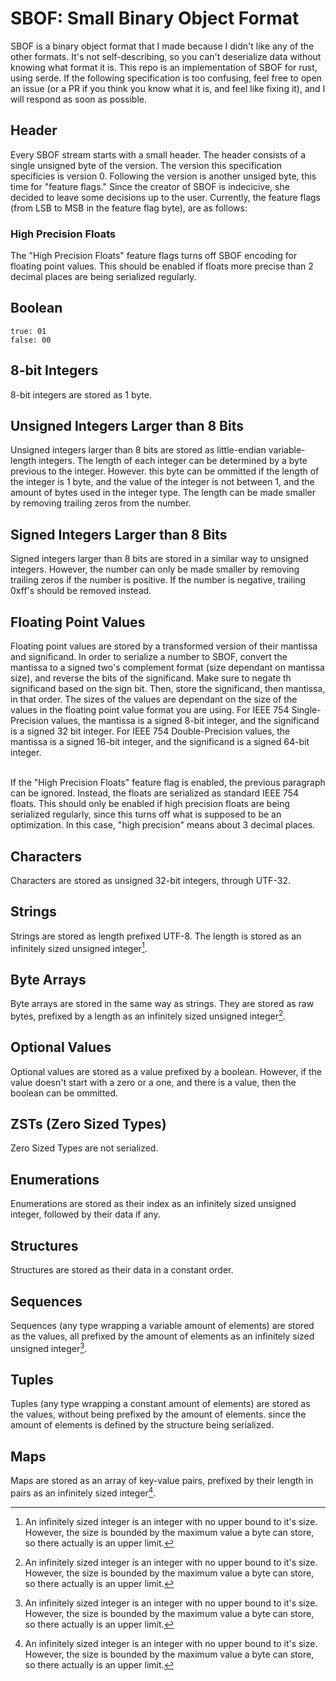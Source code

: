 # SBOF: Small Binary Object Format
SBOF is a binary object format that I made because I didn't like any of the other formats. It's not self-describing, so you can't deserialize data without knowing what format it is. This repo is an implementation of SBOF for rust, using serde. If the following specification is too confusing, feel free to open an issue (or a PR if you think you know what it is, and feel like fixing it), and I will respond as soon as possible.

## Header
Every SBOF stream starts with a small header. The header consists of a single unsigned byte of the version. The version this specification specificies is version 0. Following the version is another unsiged byte, this time for "feature flags." Since the creator of SBOF is indecicive, she decided to leave some decisions up to the user. Currently, the feature flags (from LSB to MSB in the feature flag byte), are as follows:
### High Precision Floats
The "High Precision Floats" feature flags turns off SBOF encoding for floating point values. This should be enabled if floats more precise than 2 decimal places are being serialized regularly.


## Boolean
`true: 01`<br>
`false: 00`

## 8-bit Integers
8-bit integers are stored as 1 byte.

## Unsigned Integers Larger than 8 Bits
Unsigned integers larger than 8 bits are stored as little-endian variable-length integers. The length of each integer can be determined by a byte previous to the integer. However. this byte can be ommitted if the length of the integer is 1 byte, and the value of the integer is not between 1, and the amount of bytes used in the integer type. The length can be made smaller by removing trailing zeros from the number.

## Signed Integers Larger than 8 Bits
Signed integers larger than 8 bits are stored in a similar way to unsigned integers. However, the number can only be made smaller by removing trailing zeros if the number is positive. If the number is negative, trailing 0xff's should be removed instead.

## Floating Point Values
Floating point values are stored by a transformed version of their mantissa and significand. In order to serialize a number to SBOF, convert the mantissa to a signed two's complement format (size dependant on mantissa size), and reverse the bits of the significand. Make sure to negate th significand based on the sign bit. Then, store the significand, then mantissa, in that order. The sizes of the values are dependant on the size of the values in the floating point value format you are using. For IEEE 754 Single-Precision values, the mantissa is a signed 8-bit integer, and the significand is a signed 32 bit integer. For IEEE 754 Double-Precision values, the mantissa is a signed 16-bit integer, and the significand is a signed 64-bit integer.<br><br>

If the "High Precision Floats" feature flag is enabled, the previous paragraph can be ignored. Instead, the floats are serialized as standard IEEE 754 floats. This should only be enabled if high precision floats are being serialized regularly, since this turns off what is supposed to be an optimization. In this case, "high precision" means about 3 decimal places.

## Characters
Characters are stored as unsigned 32-bit integers, through UTF-32.

## Strings
Strings are stored as length prefixed UTF-8. The length is stored as an infinitely sized unsigned integer[^1].

## Byte Arrays
Byte arrays are stored in the same way as strings. They are stored as raw bytes, prefixed by a length as an infinitely sized unsigned integer[^1].

## Optional Values
Optional values are stored as a value prefixed by a boolean. However, if the value doesn't start with a zero or a one, and there is a value, then the boolean can be ommitted.

## ZSTs (Zero Sized Types)
Zero Sized Types are not serialized.

## Enumerations
Enumerations are stored as their index as an infinitely sized unsigned integer, followed by their data if any.

## Structures
Structures are stored as their data in a constant order.

## Sequences
Sequences (any type wrapping a variable amount of elements) are stored as the values, all prefixed by the amount of elements as an infinitely sized unsigned integer[^1].

## Tuples
Tuples (any type wrapping a constant amount of elements) are stored as the values, without being prefixed by the amount of elements. since the amount of elements is defined by the structure being serialized.

## Maps
Maps are stored as an array of key-value pairs, prefixed by their length in pairs as an infinitely sized integer[^1].

[^1]: An infinitely sized integer is an integer with no upper bound to it's size. However, the size is bounded by the maximum value a byte can store, so there actually is an upper limit.
